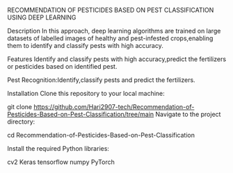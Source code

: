 RECOMMENDATION OF PESTICIDES BASED ON PEST CLASSIFICATION USING DEEP LEARNING

Description
In this approach, deep learning algorithms are trained on large datasets of labelled images of healthy and pest-infested crops,enabling them to identify and classify pests with high accuracy.

Features
Identify and classify pests with high accuracy,predict the fertilizers or pesticides based on identified pest.

Pest Recognition:Identify,classify pests and predict the fertilizers.



Installation
Clone this repository to your local machine:

git clone https://github.com/Hari2907-tech/Recommendation-of-Pesticides-Based-on-Pest-Classification/tree/main
Navigate to the project directory:

cd Recommendation-of-Pesticides-Based-on-Pest-Classification

Install the required Python libraries:

 cv2
 Keras
 tensorflow
 numpy 
 PyTorch


